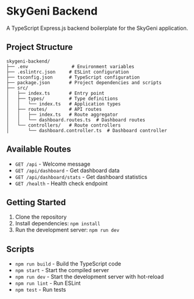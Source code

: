 # SkyGeni Backend

A TypeScript Express.js backend boilerplate for the SkyGeni application.

## Project Structure

```
skygeni-backend/
├── .env                # Environment variables
├── .eslintrc.json     # ESLint configuration
├── tsconfig.json      # TypeScript configuration
├── package.json       # Project dependencies and scripts
├── src/
│   ├── index.ts       # Entry point
│   ├── types/         # Type definitions
│   │   └── index.ts   # Application types
│   ├── routes/        # API routes
│   │   ├── index.ts   # Route aggregator
│   │   └── dashboard.routes.ts  # Dashboard routes
│   └── controllers/   # Route controllers
│       └── dashboard.controller.ts  # Dashboard controller
```

## Available Routes

- `GET /api` - Welcome message
- `GET /api/dashboard` - Get dashboard data
- `GET /api/dashboard/stats` - Get dashboard statistics
- `GET /health` - Health check endpoint

## Getting Started

1. Clone the repository
2. Install dependencies: `npm install`
3. Run the development server: `npm run dev`

## Scripts

- `npm run build` - Build the TypeScript code
- `npm start` - Start the compiled server
- `npm run dev` - Start the development server with hot-reload
- `npm run lint` - Run ESLint
- `npm test` - Run tests
